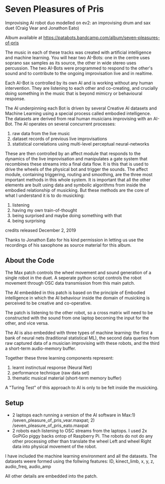 # Seven Pleasures of Pris
Improvising Ai robot duo modelled on ev2: an improvising drum and sax duet (Craig Vear and Jonathon Eato)

Album available at https://patabots.bandcamp.com/album/seven-pleasures-of-pris

The music in each of these tracks was created with artificial intelligence and machine learning. You will hear two AI-Bots: one in the centre uses soprano sax samples as its source, the other in wide stereo uses percussion. The two AI-Bots were programmed to respond to the other's sound and to contribute to the ongoing improvisation live and in realtime. 

Each AI-Bot is controlled by its own AI and is working without any human intervention. They are listening to each other and co-creating, and crucially doing something in the music that is beyond mimicry or behavioural response. 

The AI underpinning each Bot is driven by several Creative AI datasets and Machine Learning using a special process called embodied intelligence. The datasets are derived from real human musicians improvising with an AI-Bot. The AI operates on several concurrent processes: 
1) raw data from the live music 
2) dataset records of previous live improvisations 
3) statistical correlations using multi-level perceptual neural-networks 

These are then controlled by an affect module that responds to the dynamics of the live improvisation and manipulates a gate system that recombines these streams into a final data flow. It is this that is used to drive the wheels of the physical bot and trigger the sounds. The affect module, containing triggering, routing and smoothing, are the three most important methods in this whole system. It is important that all the other elements are built using data and symbolic algorithms from inside the embodied relationship of musicking. But these methods are the core of what I understand it is to do musicking:
1) listening
2) having my own train-of-thought
3) being surprised and maybe doing something with that
4) being surprising

credits
released December 2, 2019 

Thanks to Jonathon Eato for his kind permission in letting us use the recordings of his saxophone as source material for this album.

## About the Code

The Max patch controls the wheel movement and sound generation of a single robot in the duet. A seperate python script controls the robot movement through OSC data transmission from this main patch.

The AI embedded in this patch is based on the principle of Embodied intelligence in which the AI behaviour inside the domain of musicking is perceived to be creative and co-operative.

The patch is listening to the other robot, so a cross matrix will need to be constructed with the sound from one laptop becoming the input for the other, and vice versa.

The AI is also embedded with three types of machine learning: the first a bank of neural nets (traditional statistical ML), the second data queries from raw captured data of a musician improvising with these robots,  and the third a short-term audio-memory buffer.

Together these three learning components represent:
1) learnt instinctual response (Neural Net)
2) performance technique (raw data set)
3) thematic musical material (short-term memory buffer)

A "Turing Test" of this approach to AI is only to be felt inside the musicking.


## Setup
* 2 laptops each running a version of the AI software in Max:1) /seven_pleasure_of_pris_vear.maxpat; 2) /seven_pleasure_of_pris_eato.maxpat
* 2 robots each listening to OSC streams from the laptops. I used 2x GoPiGo piggy backs ontop of Raspberry Pi. The robots do not do any other processing other than translate the wheel Left and wheel Right data into physical movement of the robot.

I have included the machine learning environment and all the datasets. The datasets weere formed using the follwing features: ID, kinect_limb, x, y, z, audio_freq, audio_amp

All other details are embedded into the patch.

